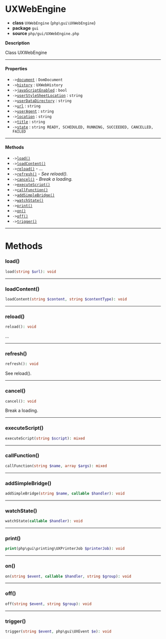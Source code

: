 # UXWebEngine

- **class** `UXWebEngine` (`php\gui\UXWebEngine`)
- **package** `gui`
- **source** `php/gui/UXWebEngine.php`

**Description**

Class UXWebEngine

---

#### Properties

- `->`[`document`](#prop-document) : `DomDocument`
- `->`[`history`](#prop-history) : `UXWebHistory`
- `->`[`javaScriptEnabled`](#prop-javascriptenabled) : `bool`
- `->`[`userStyleSheetLocation`](#prop-userstylesheetlocation) : `string`
- `->`[`userDataDirectory`](#prop-userdatadirectory) : `string`
- `->`[`url`](#prop-url) : `string`
- `->`[`userAgent`](#prop-useragent) : `string`
- `->`[`location`](#prop-location) : `string`
- `->`[`title`](#prop-title) : `string`
- `->`[`state`](#prop-state) : `string READY, SCHEDULED, RUNNING, SUCCEEDED, CANCELLED, FAILED`

---

#### Methods

- `->`[`load()`](#method-load)
- `->`[`loadContent()`](#method-loadcontent)
- `->`[`reload()`](#method-reload) - _..._
- `->`[`refresh()`](#method-refresh) - _See reload()._
- `->`[`cancel()`](#method-cancel) - _Break a loading._
- `->`[`executeScript()`](#method-executescript)
- `->`[`callFunction()`](#method-callfunction)
- `->`[`addSimpleBridge()`](#method-addsimplebridge)
- `->`[`watchState()`](#method-watchstate)
- `->`[`print()`](#method-print)
- `->`[`on()`](#method-on)
- `->`[`off()`](#method-off)
- `->`[`trigger()`](#method-trigger)

---
# Methods

<a name="method-load"></a>

### load()
```php
load(string $url): void
```

---

<a name="method-loadcontent"></a>

### loadContent()
```php
loadContent(string $content, string $contentType): void
```

---

<a name="method-reload"></a>

### reload()
```php
reload(): void
```
...

---

<a name="method-refresh"></a>

### refresh()
```php
refresh(): void
```
See reload().

---

<a name="method-cancel"></a>

### cancel()
```php
cancel(): void
```
Break a loading.

---

<a name="method-executescript"></a>

### executeScript()
```php
executeScript(string $script): mixed
```

---

<a name="method-callfunction"></a>

### callFunction()
```php
callFunction(string $name, array $args): mixed
```

---

<a name="method-addsimplebridge"></a>

### addSimpleBridge()
```php
addSimpleBridge(string $name, callable $handler): void
```

---

<a name="method-watchstate"></a>

### watchState()
```php
watchState(callable $handler): void
```

---

<a name="method-print"></a>

### print()
```php
print(php\gui\printing\UXPrinterJob $printerJob): void
```

---

<a name="method-on"></a>

### on()
```php
on(string $event, callable $handler, string $group): void
```

---

<a name="method-off"></a>

### off()
```php
off(string $event, string $group): void
```

---

<a name="method-trigger"></a>

### trigger()
```php
trigger(string $event, php\gui\UXEvent $e): void
```